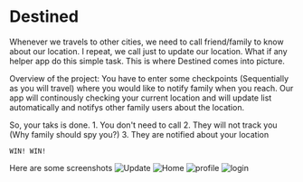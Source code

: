 # Destined
Whenever we travels to other cities, we need to call friend/family to know about our location. I repeat, we call just to update our location. What if any helper app do this 
simple task.
This is where Destined comes into picture.

Overview of the project: 
  You have to enter some checkpoints (Sequentially as you will travel) where you would like to notify family when you reach.
  Our app will continously checking your current location
  and will update list automatically and notifys other family users about the location.
  
  So, your taks is done.
    1. You don't need to call
    2. They will not track you (Why family should spy you?)
    3. They are notified about your location
    
    WIN! WIN!
  Here are some screenshots
![Update](https://user-images.githubusercontent.com/73628244/117954351-8f5f7080-b334-11eb-9098-961a9695ed88.png)
![Home](https://user-images.githubusercontent.com/73628244/117954364-938b8e00-b334-11eb-8543-c041ead53210.png)
![profile](https://user-images.githubusercontent.com/73628244/117954373-95555180-b334-11eb-8b14-2f3452c6e6ff.png)
![login](https://user-images.githubusercontent.com/73628244/117954384-971f1500-b334-11eb-85bc-aece59954e96.png)
  
